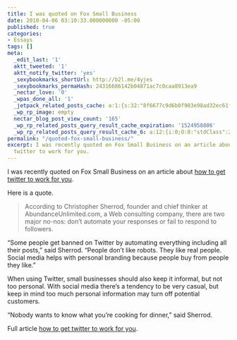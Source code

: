 ```yaml
---
title: I was quoted on Fox Small Business
date: 2010-04-06 03:10:33.000000000 -05:00
published: true
categories:
- Essays
tags: []
meta:
  _edit_last: '1'
  aktt_tweeted: '1'
  aktt_notify_twitter: 'yes'
  _sexybookmarks_shortUrl: http://b2l.me/4yjes
  _sexybookmarks_permaHash: 24316686142b04871ac7c0caa8913ea9
  _nectar_love: '0'
  _wpas_done_all: '1'
  _jetpack_related_posts_cache: a:1:{s:32:"8f6677c9d6b0f903e98ad32ec61f8deb";a:2:{s:7:"expires";i:1458453964;s:7:"payload";a:3:{i:0;a:1:{s:2:"id";i:1923;}i:1;a:1:{s:2:"id";i:1540;}i:2;a:1:{s:2:"id";i:6806;}}}}
  _wp_rp_image: empty
  nectar_blog_post_view_count: '165'
  _wp_rp_related_posts_query_result_cache_expiration: '1524958806'
  _wp_rp_related_posts_query_result_cache_6: a:12:{i:0;O:8:"stdClass":2:{s:7:"post_id";s:4:"1797";s:5:"score";s:17:"63.55878758195409";}i:1;O:8:"stdClass":2:{s:7:"post_id";s:4:"1642";s:5:"score";s:17:"61.38102111558395";}i:2;O:8:"stdClass":2:{s:7:"post_id";s:4:"1681";s:5:"score";s:18:"60.088521075256125";}i:3;O:8:"stdClass":2:{s:7:"post_id";s:4:"1619";s:5:"score";s:18:"56.927620324109284";}i:4;O:8:"stdClass":2:{s:7:"post_id";s:4:"1278";s:5:"score";s:17:"55.85945535225436";}i:5;O:8:"stdClass":2:{s:7:"post_id";s:4:"1451";s:5:"score";s:17:"54.74985385773914";}i:6;O:8:"stdClass":2:{s:7:"post_id";s:4:"1811";s:5:"score";s:18:"53.681688885884206";}i:7;O:8:"stdClass":2:{s:7:"post_id";s:4:"1383";s:5:"score";s:18:"48.655214573089275";}i:8;O:8:"stdClass":2:{s:7:"post_id";s:4:"1280";s:5:"score";s:18:"48.655214573089275";}i:9;O:8:"stdClass":2:{s:7:"post_id";s:4:"1889";s:5:"score";s:17:"41.77884267106539";}i:10;O:8:"stdClass":2:{s:7:"post_id";s:4:"6678";s:5:"score";s:18:"19.951041051242058";}i:11;O:8:"stdClass":2:{s:7:"post_id";s:4:"2370";s:5:"score";s:18:"19.623172174100866";}}
permalink: "/quoted-fox-small-business/"
excerpt: I was recently quoted on Fox Small Business on an article about how to get
  twitter to work for you.
---
```

I was recently quoted on Fox Small Business on an article about <a href="http://ow.ly/1vepY" rel="nofollow">how to get twitter to work for you</a>.

Here is a quote.
>According to Christopher Sherrod, founder and chief thinker at AbundanceUnlimited.com,  a Web consulting company, there are two major no-nos: don’t automate  your responses or fail to respond to followers.

“Some people get banned on Twitter by automating everything including  all their posts,” said Sherrod. “People don’t like robots. They like  real people. Social media helps with personal branding because people  buy from people they like.”

When using Twitter, small businesses should also keep it informal,  but not too personal. With social media there’s a tendency to be very  casual, but keep in mind too much personal information may turn off  potential customers.

“Nobody wants to know what you’re cooking for dinner,” said Sherrod.</blockquote>
<p>Full article <a href="http://ow.ly/1vepY" rel="nofollow">how to get  twitter to work for you</a>.
